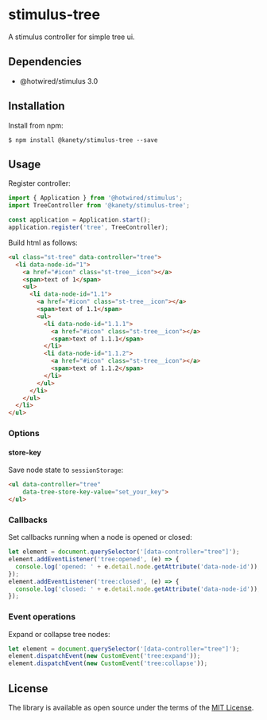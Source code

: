 # stimulus-tree

A stimulus controller for simple tree ui.

## Dependencies

* @hotwired/stimulus 3.0

## Installation

Install from npm:

    $ npm install @kanety/stimulus-tree --save

## Usage

Register controller:

```javascript
import { Application } from '@hotwired/stimulus';
import TreeController from '@kanety/stimulus-tree';

const application = Application.start();
application.register('tree', TreeController);
```

Build html as follows:

```html
<ul class="st-tree" data-controller="tree">
  <li data-node-id="1">
    <a href="#icon" class="st-tree__icon"></a>
    <span>text of 1</span>
    <ul>
      <li data-node-id="1.1">
        <a href="#icon" class="st-tree__icon"></a>
        <span>text of 1.1</span>
        <ul>
          <li data-node-id="1.1.1">
            <a href="#icon" class="st-tree__icon"></a>
            <span>text of 1.1.1</span>
          </li>
          <li data-node-id="1.1.2">
            <a href="#icon" class="st-tree__icon"></a>
            <span>text of 1.1.2</span>
          </li>
        </ul>
      </li>
    </ul>
  </li>
</ul>
```

### Options

#### store-key

Save node state to `sessionStorage`:

```html
<ul data-controller="tree"
    data-tree-store-key-value="set_your_key">
</ul>
```

### Callbacks

Set callbacks running when a node is opened or closed:

```javascript
let element = document.querySelector('[data-controller="tree"]');
element.addEventListener('tree:opened', (e) => {
  console.log('opened: ' + e.detail.node.getAttribute('data-node-id'));
});
element.addEventListener('tree:closed', (e) => {
  console.log('closed: ' + e.detail.node.getAttribute('data-node-id'));
});
```

### Event operations

Expand or collapse tree nodes:

```javascript
let element = document.querySelector('[data-controller="tree"]');
element.dispatchEvent(new CustomEvent('tree:expand'));
element.dispatchEvent(new CustomEvent('tree:collapse'));
```

## License

The library is available as open source under the terms of the [MIT License](http://opensource.org/licenses/MIT).
